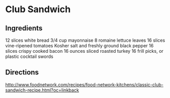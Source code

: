 # Club Sandwich

## Ingredients
12 slices white bread
3/4 cup mayonnaise
8 romaine lettuce leaves
16 slices vine-ripened tomatoes
Kosher salt and freshly ground black pepper
16 slices crispy cooked bacon
16 ounces sliced roasted turkey
16 frill picks, or plastic cocktail swords


## Directions
http://www.foodnetwork.com/recipes/food-network-kitchens/classic-club-sandwich-recipe.html?oc=linkback